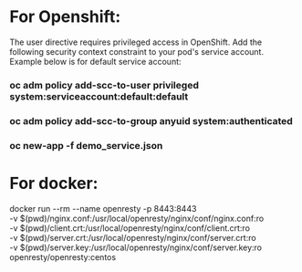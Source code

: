 

# For Openshift:
The user directive requires privileged access in OpenShift. Add the following security context constraint to your pod's service account. Example below is for default service account:
### oc adm policy add-scc-to-user privileged system:serviceaccount:default:default
### oc adm policy add-scc-to-group anyuid system:authenticated

### oc new-app -f demo_service.json

# For docker:
 docker run --rm --name openresty -p 8443:8443 \
  -v $(pwd)/nginx.conf:/usr/local/openresty/nginx/conf/nginx.conf:ro \
  -v $(pwd)/client.crt:/usr/local/openresty/nginx/conf/client.crt:ro \
  -v $(pwd)/server.crt:/usr/local/openresty/nginx/conf/server.crt:ro \
  -v $(pwd)/server.key:/usr/local/openresty/nginx/conf/server.key:ro \
  openresty/openresty:centos
